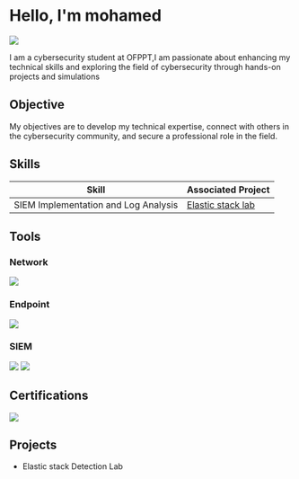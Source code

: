 # Hello, I'm mohamed
<a href="https://www.linkedin.com/in/mohamed-jemmari-27811a208/?trk=PROFILE_DROP_DOWN"><img src="https://img.shields.io/badge/-LinkedIn-0072b1?&style=for-the-badge&logo=linkedin&logoColor=white" /></a>


I am a cybersecurity student at OFPPT,I am passionate about enhancing my technical skills and exploring the field of cybersecurity through hands-on projects and simulations

## Objective

My objectives are to develop my technical expertise, connect with others in the cybersecurity community, and secure a professional role in the field.

## Skills

| Skill                                         | Associated Project         |
|-----------------------------------------------|----------------------------|
| SIEM Implementation and Log Analysis          | <a href="https://google.com">Elastic stack lab</a>|

## Tools

### Network
<div>
    <img src="https://img.shields.io/badge/-Wireshark-1679A7?&style=for-the-badge&logo=Wireshark&logoColor=white" />
</div>

### Endpoint
<div>
    <img src="https://img.shields.io/badge/-Velociraptor-4B275F?&style=for-the-badge&logo=Velociraptor&logoColor=white" />
</div>

### SIEM
<div>
    <img src="https://img.shields.io/badge/-Splunk-000000?&style=for-the-badge&logo=Splunk&logoColor=white" />
    <img src="https://img.shields.io/badge/-Elastic-005571?&style=for-the-badge&logo=Elastic&logoColor=white" />
</div>

## Certifications
<div>
<img src="https://images.credly.com/size/680x680/images/68c0b94d-f6ac-40b1-a0e0-921439eb092e/image.png" />
</div>

## Projects
- Elastic stack Detection Lab

